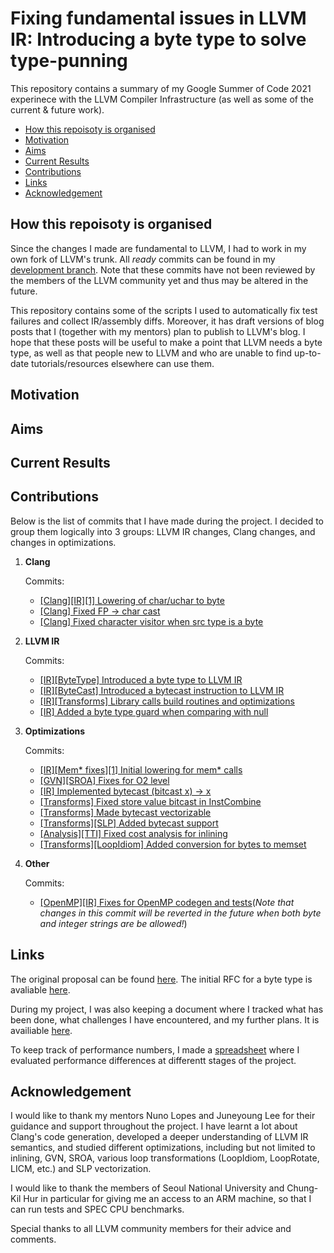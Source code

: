 # Fixing fundamental issues in LLVM IR: Introducing a byte type to solve type-punning

This repository contains a summary of my Google Summer of Code 2021 experinece
with the LLVM Compiler Infrastructure (as well as some of the current & future
work).

  - [How this repoisoty is organised](#how-this-repoisoty-is-organised)
  - [Motivation](#motivation)
  - [Aims](#aims)
  - [Current Results](#current-results)
  - [Contributions](#contributions)
  - [Links](#links)
  - [Acknowledgement](#acknowledgement)

## How this repoisoty is organised

Since the changes I made are fundamental to LLVM, I had to work in my own fork
of LLVM's trunk. All *ready* commits can be found in my
[development branch][gsoc-2021-dev]. Note that these commits have not been
reviewed by the members of the LLVM community yet and thus may be altered in the
future.

This repository contains some of the scripts I used to automatically fix test
failures and collect IR/assembly diffs. Moreover, it has draft versions of blog
posts that I (together with my mentors) plan to publish to LLVM's blog. I hope
that these posts will be useful to make a point that LLVM needs a byte type, as
well as that people new to LLVM and who are unable to find up-to-date
tutorials/resources elsewhere can use them.

## Motivation

## Aims

## Current Results

## Contributions

Below is the list of commits that I have made during the project. I decided to
group them logically into 3 groups: LLVM IR changes, Clang changes, and
changes in optimizations.

1. **Clang**

   Commits:

   - [[Clang][IR][1] Lowering of char/uchar to byte](https://github.com/georgemitenkov/llvm-project/commit/7dce2343fb89d54b716dd72d6ed3b2a89c3394f7)
   - [[Clang] Fixed FP -> char cast](https://github.com/georgemitenkov/llvm-project/commit/3faf64b23b7ea4d584e469302b7e45f421150405)
   - [[Clang] Fixed character visitor when src type is a byte](https://github.com/georgemitenkov/llvm-project/commit/d176a99c502594235d5d850baee9c0c2f5751955)

2. **LLVM IR**

   Commits:

   - [[IR][ByteType] Introduced a byte type to LLVM IR](https://github.com/georgemitenkov/llvm-project/commit/58372f5905dcebf6a4e85f06d5ba3b6acce2918b)
   - [[IR][ByteCast] Introduced a bytecast instruction to LLVM IR](https://github.com/georgemitenkov/llvm-project/commit/5a742de75c6912326a273bb1b349effd02e3209d)
   - [[IR][Transforms] Library calls build routines and optimizations](https://github.com/georgemitenkov/llvm-project/commit/96922e6c1a0aa2bad32944d42ef968099023d554)
   - [[IR] Added a byte type guard when comparing with null](https://github.com/georgemitenkov/llvm-project/commit/166c37b68a15adcff029b29c76ec092a0cb42f42)

3. **Optimizations**

   Commits:

   - [[IR][Mem* fixes][1] Initial lowering for mem* calls](https://github.com/georgemitenkov/llvm-project/commit/772c813d28b8c4376638f4015ebf70e1cb8a257c)
   - [[GVN][SROA] Fixes for O2 level](https://github.com/georgemitenkov/llvm-project/commit/84d89ff9c5f638a43436d06eaac2aa173065db12)
   - [[IR] Implemented bytecast (bitcast x) -> x](https://github.com/georgemitenkov/llvm-project/commit/1df8c74fa086674a84c2f350debe80f1e9496a44)
   - [[Transforms] Fixed store value bitcast in InstCombine](https://github.com/georgemitenkov/llvm-project/commit/658822ea97ef2398cfb63248141392e32f87537e)
   - [[Transforms] Made bytecast vectorizable](https://github.com/georgemitenkov/llvm-project/commit/c1a3c4dc4a3acef1e657cc506b13ff34be98e341)
   - [[Transforms][SLP] Added bytecast support](https://github.com/georgemitenkov/llvm-project/commit/165cc3483480187670ac1938d0da37677ccb45fd)
   - [[Analysis][TTI] Fixed cost analysis for inlining](https://github.com/georgemitenkov/llvm-project/commit/bc953002999b8d28ece14e7fdab7b47546c572ba)
   - [[Transforms][LoopIdiom] Added conversion for bytes to memset](https://github.com/georgemitenkov/llvm-project/commit/4d840a1a7fc3d09883e5a5d2f65c611b5f0098a6)

3. **Other**

   Commits:

   - [[OpenMP][IR] Fixes for OpenMP codegen and tests](https://github.com/georgemitenkov/llvm-project/commit/b8ae29a5fa9c0b4e33c7c974dc47384fef823307)(*Note that changes in this commit will be reverted in the future when both byte and integer strings are be allowed!*)

## Links

The original proposal can be found [here][proposal]. The initial RFC for a byte
type is avaliable [here][rfc].

During my project, I was also keeping a document where I tracked what has been
done, what challenges I have encountered, and my further plans. It is availiable
[here][progress-tracking].

To keep track of performance numbers, I made a [spreadsheet][benchmarks] where
I evaluated performance differences at differentt stages of the project.

## Acknowledgement

I would like to thank my mentors Nuno Lopes and Juneyoung Lee for their guidance
and support throughout the project. I have learnt a lot about Clang's code
generation, developed a deeper understanding of LLVM IR semantics, and studied
different optimizations, including but not limited to inlining, GVN, SROA,
various loop transformations (LoopIdiom, LoopRotate, LICM, etc.) and SLP
vectorization.

I would like to thank the members of Seoul National University and Chung-Kil Hur
in particular for giving me an access to an ARM machine, so that I can run tests
and SPEC CPU benchmarks.

Special thanks to all LLVM community members for their advice and comments.

[benchmarks]: https://docs.google.com/spreadsheets/d/1TyflQR0NTF2EUw4WERu2Di2od20sI1PIyXXEVbxrmBs/edit?usp=sharing
[gsoc-2021-dev]: https://github.com/georgemitenkov/llvm-project/commits/gsoc2021-dev
[progress-tracking]: https://docs.google.com/document/d/1mUaF3D9vEz0HWlsJa6a5vHbJm7y-idKLIq1or5oExqE/edit?usp=sharing
[proposal]: https://docs.google.com/document/d/1C6WLgoqoDJCTTSFGK01X8sR2sEccXV5JMabvTHlpOGE/edit?usp=sharing
[rfc]: https://lists.llvm.org/pipermail/llvm-dev/2021-June/150883.html
